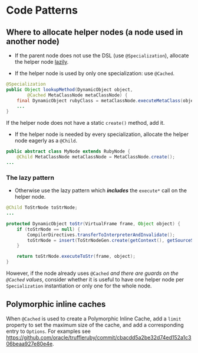 # Code Patterns

## Where to allocate helper nodes (a node used in another node)

* If the parent node does not use the DSL (use `@Specialization`), allocate the
  helper node [lazily](#the-lazy-pattern).

* If the helper node is used by only one specialization: use `@Cached`.

```java
@Specialization
public Object lookupMethod(DynamicObject object,
        @Cached MetaClassNode metaClassNode) {
    final DynamicObject rubyClass = metaClassNode.executeMetaClass(object);
    ...
}
```
If the helper node does not have a static `create()` method, add it.

* If the helper node is needed by every specialization, allocate the helper node
  eagerly as a `@Child`.

```java
public abstract class MyNode extends RubyNode {
    @Child MetaClassNode metaClassNode = MetaClassNode.create();
...
```

### The lazy pattern

* Otherwise use the lazy pattern which __*includes*__ the `execute*` call on the
  helper node.

```java
@Child ToStrNode toStrNode;
...

protected DynamicObject toStr(VirtualFrame frame, Object object) {
    if (toStrNode == null) {
        CompilerDirectives.transferToInterpreterAndInvalidate();
        toStrNode = insert(ToStrNodeGen.create(getContext(), getSourceSection(), null));
    }

    return toStrNode.executeToStr(frame, object);
}
```

However, if the node already uses `@Cached` *and there are guards on the
`@Cached` values*, consider whether it is useful to have one helper node per
`Specialization` instantiation or only one for the whole node.

## Polymorphic inline caches

When `@Cached` is used to create a Polymorphic Inline Cache, add a `limit`
property to set the maximum size of the cache, and add a corresponding entry to
`Options`. For examples see
https://github.com/oracle/truffleruby/commit/cbacdd5a2be32d74ed152a1c306beaa927e80e4e.
